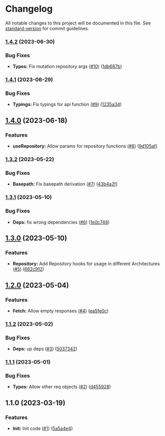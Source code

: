 # Changelog

All notable changes to this project will be documented in this file. See [standard-version](https://github.com/conventional-changelog/standard-version) for commit guidelines.

### [1.4.2](https://github.com/nfqde/nfq-typed-next-api/compare/v1.4.1...v1.4.2) (2023-06-30)


### Bug Fixes

* **Types:** Fix mutation repository args ([#10](https://github.com/nfqde/nfq-typed-next-api/issues/10)) ([1db687b](https://github.com/nfqde/nfq-typed-next-api/commit/1db687b62c75dee7945fc4bbc61306f2aeae81d4))

### [1.4.1](https://github.com/nfqde/nfq-typed-next-api/compare/v1.4.0...v1.4.1) (2023-06-29)


### Bug Fixes

* **Typings:** Fix typings for api function ([#9](https://github.com/nfqde/nfq-typed-next-api/issues/9)) ([1235a34](https://github.com/nfqde/nfq-typed-next-api/commit/1235a34700dc4e9d690ddf2ba4f6af2a5b4c2e05))

## [1.4.0](https://github.com/nfqde/nfq-typed-next-api/compare/v1.3.2...v1.4.0) (2023-06-18)


### Features

* **useRepository:** Allow params for repository functions ([#8](https://github.com/nfqde/nfq-typed-next-api/issues/8)) ([9d105af](https://github.com/nfqde/nfq-typed-next-api/commit/9d105afd2a58e581b7a4148d5df03189aa600a92))

### [1.3.2](https://github.com/nfqde/nfq-typed-next-api/compare/v1.3.1...v1.3.2) (2023-05-22)


### Bug Fixes

* **Basepath:** Fix basepath derivation ([#7](https://github.com/nfqde/nfq-typed-next-api/issues/7)) ([43b4a2f](https://github.com/nfqde/nfq-typed-next-api/commit/43b4a2fba7dfce6c6a8d04a681d482fcd72a75bf))

### [1.3.1](https://github.com/nfqde/nfq-typed-next-api/compare/v1.3.0...v1.3.1) (2023-05-10)


### Bug Fixes

* **Deps:** fix wrong dependencies ([#6](https://github.com/nfqde/nfq-typed-next-api/issues/6)) ([1e0c748](https://github.com/nfqde/nfq-typed-next-api/commit/1e0c74844c7df7c744912ef63b1d4a066964e39e))

## [1.3.0](https://github.com/nfqde/nfq-typed-next-api/compare/v1.2.0...v1.3.0) (2023-05-10)


### Features

* **Repository:** Add Repository hooks for usage in different Architectures ([#5](https://github.com/nfqde/nfq-typed-next-api/issues/5)) ([662c912](https://github.com/nfqde/nfq-typed-next-api/commit/662c912f0b1ecef92df76ad6b776f1972a381080))

## [1.2.0](https://github.com/nfqde/nfq-typed-next-api/compare/v1.1.2...v1.2.0) (2023-05-04)


### Features

* **Fetch:** Allow empty responses ([#4](https://github.com/nfqde/nfq-typed-next-api/issues/4)) ([ea5fe0c](https://github.com/nfqde/nfq-typed-next-api/commit/ea5fe0ce2ee902926b380dfdd24e7fcc7396dd88))

### [1.1.2](https://github.com/nfqde/nfq-typed-next-api/compare/v1.1.1...v1.1.2) (2023-05-02)


### Bug Fixes

* **Deps:** up deps ([#3](https://github.com/nfqde/nfq-typed-next-api/issues/3)) ([5037342](https://github.com/nfqde/nfq-typed-next-api/commit/5037342d7c906cf9409818d48122f6f560f29c66))

### [1.1.1](https://github.com/nfqde/nfq-typed-next-api/compare/v1.1.0...v1.1.1) (2023-05-01)


### Bug Fixes

* **Types:** Allow other req objects ([#2](https://github.com/nfqde/nfq-typed-next-api/issues/2)) ([d455928](https://github.com/nfqde/nfq-typed-next-api/commit/d4559288ade59c9b90d9884d9bb96b23282836fe))

## 1.1.0 (2023-03-19)


### Features

* **Init:** Init code ([#1](https://github.com/nfqde/nfq-typed-next-api/issues/1)) ([5a5a4e4](https://github.com/nfqde/nfq-typed-next-api/commit/5a5a4e4a8c16724b779113968880d1b7cd8db26f))
